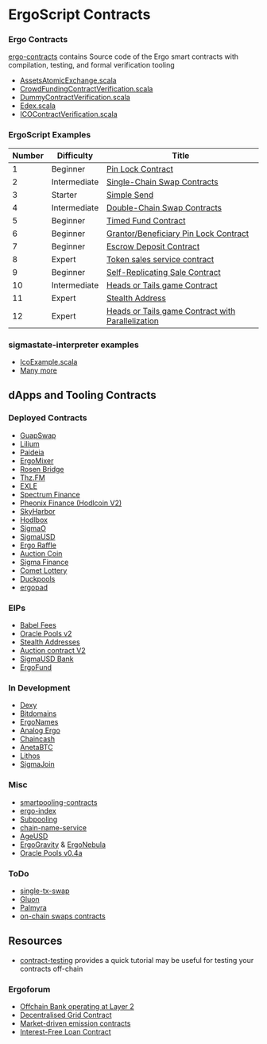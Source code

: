 # ErgoScript Contracts

### Ergo Contracts

[ergo-contracts](https://github.com/ergoplatform/ergo-contracts) contains Source code of the Ergo smart contracts with compilation, testing, and formal verification tooling

- [AssetsAtomicExchange.scala](https://github.com/ergoplatform/ergo-contracts/blob/42719326656e4764f214f57fa8f45205ee20d58d/verified-contracts/src/main/scala/org/ergoplatform/contracts/AssetsAtomicExchange.scala)
- [CrowdFundingContractVerification.scala](https://github.com/ergoplatform/ergo-contracts/blob/42719326656e4764f214f57fa8f45205ee20d58d/verified-contracts/src/main/scala/org/ergoplatform/contracts/CrowdFundingContractVerification.scala)
- [DummyContractVerification.scala](https://github.com/ergoplatform/ergo-contracts/blob/42719326656e4764f214f57fa8f45205ee20d58d/verified-contracts/src/main/scala/org/ergoplatform/contracts/DummyContractVerification.scala)
- [Edex.scala](https://github.com/ergoplatform/ergo-contracts/blob/42719326656e4764f214f57fa8f45205ee20d58d/verified-contracts/src/main/scala/org/ergoplatform/contracts/Edex.scala)
- [ICOContractVerification.scala](https://github.com/ergoplatform/ergo-contracts/blob/42719326656e4764f214f57fa8f45205ee20d58d/verified-contracts/src/main/scala/org/ergoplatform/contracts/ICOContractVerification.scala)

### ErgoScript Examples

| Number | Difficulty | Title |
| ---  | ---  | ---  |
| 1 | Beginner | [Pin Lock Contract](https://github.com/ergoplatform/ergoscript-by-example/blob/main/pinLockContract.md) |
| 2 | Intermediate | [Single-Chain Swap Contracts](https://github.com/ergoplatform/ergoscript-by-example/blob/main/singleChainSwap.md) |
| 3 | Starter | [Simple Send](https://github.com/ergoplatform/ergoscript-by-example/blob/main/simpleSend.md) |
| 4 | Intermediate | [Double-Chain Swap Contracts](https://github.com/ergoplatform/ergoscript-by-example/blob/main/doubleChainSwap.md) |
| 5 | Beginner | [Timed Fund Contract](https://github.com/ergoplatform/ergoscript-by-example/blob/main/timedFund.md) |
| 6 | Beginner | [Grantor/Beneficiary Pin Lock Contract](https://github.com/ergoplatform/ergoscript-by-example/blob/main/grantorBeneficiaryPinLock.md) |
| 7 | Beginner | [Escrow Deposit Contract](https://github.com/ergoplatform/ergoscript-by-example/blob/main/escrowDepositContract.md) |
| 8 | Expert | [Token sales service contract](https://github.com/ergoplatform/ergoscript-by-example/blob/main/tokenSalesService.md) |
| 9 | Beginner | [Self-Replicating Sale Contract](https://github.com/ergoplatform/ergoscript-by-example/blob/main/selfReplicatingTokenSale.md) |
| 10 | Intermediate | [Heads or Tails game Contract](https://github.com/ergoplatform/ergoscript-by-example/blob/main/headsOrTails.md) |
| 11 | Expert| [Stealth Address](https://github.com/ergoplatform/ergoscript-by-example/blob/main/stealthAddress.md) |
| 12 | Expert | [Heads or Tails game Contract with Parallelization](https://github.com/ergoplatform/ergoscript-by-example/blob/main/headsOrTailsParallel.md) |

### sigmastate-interpreter examples

- [IcoExample.scala](https://github.com/ScorexFoundation/sigmastate-interpreter/blob/c863a9b1a82589e47b15f76f3affdb30a475e740/sigmastate/src/test/scala/sigmastate/utxo/examples/IcoExample.scala#L254-L303)
- [Many more](https://github.com/ScorexFoundation/sigmastate-interpreter/tree/c863a9b1a82589e47b15f76f3affdb30a475e740/sigmastate/src/test/scala/sigmastate/utxo/examples)

## dApps and Tooling Contracts


### Deployed Contracts

- [GuapSwap](https://github.com/GuapSwap/guapswap-ronin/tree/main/src/main/scala/contracts)
- [Lilium](https://github.com/LiliumErgo/scala-api/blob/main/app/contracts/LiliumContracts.scala)
- [Paideia](https://github.com/paideiadao/paideia-contracts)
- [ErgoMixer](https://github.com/ergoMixer/ergoMixBack/tree/master/mixer/app/mixer)
- [Rosen Bridge](https://github.com/rosen-bridge/contract)
- [Thz.FM](https://github.com/TremendouslyHighFrequency/SmartContracts)
- [EXLE](https://github.com/Ergo-Lend/edge/blob/main/src/main/scala/edge/contracts/Contract.scala)
- [Spectrum Finance](https://github.com/spectrum-finance/ergo-dex/tree/master/contracts)
- [Pheonix Finance (Hodlcoin V2)](https://github.com/PhoenixErgo/phoenix-hodlcoin-contracts)
- [SkyHarbor](https://github.com/skyharbor-market/contracts)
- [Hodlbox](https://github.com/SavonarolaLabs/hodlbox-xyz/tree/main/src/lib/contract)
- [SigmaO](https://github.com/ThierryM1212/SigmaO/tree/main/contract)
- [SigmaUSD](https://github.com/anon-real/sigma-usd/tree/master/ageusd) 
- [Ergo Raffle](https://github.com/ErgoRaffle/raffle-backend/blob/master/app/raffle/RaffleContract.scala)
- [Auction Coin](https://github.com/Auction-Coin/contracts)
- [Sigma Finance](https://github.com/K-Singh/Sigma-Finance/tree/master/contracts)
- [Comet Lottery](https://github.com/mgpai22/comet-lottery/blob/main/comet-lottery-bot/src/main/scala/contracts/LotteryContracts.scala)
- [Duckpools](https://github.com/duckpools/lend-protocol-contracts/tree/main/contracts)
- [ergopad](https://github.com/ergopad/ergopad-api/tree/dev/app/contracts)

### EIPs

- [Babel Fees](https://github.com/ergoplatform/eips/blob/master/eip-0031.md)
- [Oracle Pools v2](https://github.com/ergoplatform/eips/tree/cae50b722d6929c794847d21668500acb01f3c8c/eip-0023/contracts)
- [Stealth Addresses](https://github.com/ergoplatform/eips/pull/87/files)
- [Auction contract V2](https://github.com/ergoplatform/eips/blob/master/eip-0022.md)
- [SigmaUSD Bank](https://github.com/ergoplatform/eips/blob/master/eip-0015.md)
- [ErgoFund](https://github.com/ergoplatform/eips/pull/33)


### In Development
- [Dexy](https://github.com/ergoplatform/ergo-jde/blob/main/kiosk/src/test/scala/kiosk/dexy/DexySpec.scala)
- [Bitdomains](https://github.com/bitdomains/contracts)
- [ErgoNames](https://github.com/ergonames/ergonames/blob/master/src/main/scala/)
- [Analog Ergo](https://github.com/dzyphr/ScalaSigmaParticle)
- [Chaincash](https://github.com/ChainCashLabs/chaincash/tree/master/contracts)
- [AnetaBTC](https://github.com/anetabtc/aneta_contracts)
- [Lithos](https://github.com/Lithos-Protocol/Lithos/tree/master/src/main/scala)
- [SigmaJoin](https://github.com/ergoplatform/ergo-jde/tree/main/kiosk/src/test/scala/kiosk/mixer)


### Misc

- [smartpooling-contracts](https://github.com/GetBlok-io/ergo-smartpooling-contracts/tree/master/src/main/scala/contracts)
- [ergo-index](https://github.com/ergo-index/ergo-index-contracts)
- [Subpooling](https://github.com/GetBlok-io/Subpooling/tree/mainnet_plasma/conf/scripts)
- [chain-name-service](https://github.com/ross-weir/chain-name-service/tree/main/contracts)
- [AgeUSD](https://github.com/ergoplatform/eips/pull/33)
- [ErgoGravity](https://github.com/mhssamadani/gravity-core/blob/dev/contracts/ergo/gravity.scala) & [ErgoNebula](https://github.com/mhssamadani/gravity-core/blob/dev/contracts/ergo/nebula.scala)
- [Oracle Pools v0.4a](https://github.com/scalahub/Kiosk/tree/master/src/test/scala/kiosk/oraclepool/v4a)


### ToDo

- [single-tx-swap](https://github.com/danieloravec/ergo-token-swap)
- [Gluon](#)
- [Palmyra](#)
- [on-chain swaps contracts](https://github.com/ergoplatform/sigma-rust/pull/209)


## Resources

- [contract-testing](https://github.com/anon-real/contract-testing) provides a quick tutorial may be useful for testing your contracts off-chain



### Ergoforum

- [Offchain Bank operating at Layer 2](https://www.ergoforum.org/t/offchain-bank-operating-at-layer-2/3367)
- [Decentralised Grid Contract](https://www.ergoforum.org/t/decentralized-grid-trading-on-ergo/3750/5)
- [Market-driven emission contracts](https://www.ergoforum.org/t/market-driven-emission-contracts/3749)
- [Interest-Free Loan Contract ](https://www.ergoforum.org/t/interest-free-loan-contract/67)



